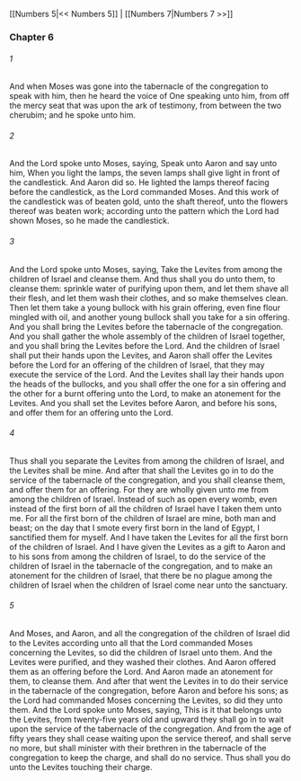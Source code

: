 [[Numbers 5|<< Numbers 5]]  |  [[Numbers 7|Numbers 7 >>]]

### Chapter 6
###### 1
And when Moses was gone into the tabernacle of the congregation to speak with him, then he heard the voice of One speaking unto him, from off the mercy seat that was upon the ark of testimony, from between the two cherubim; and he spoke unto him.

###### 2
And the Lord spoke unto Moses, saying, Speak unto Aaron and say unto him, When you light the lamps, the seven lamps shall give light in front of the candlestick. And Aaron did so. He lighted the lamps thereof facing before the candlestick, as the Lord commanded Moses. And this work of the candlestick was of beaten gold, unto the shaft thereof, unto the flowers thereof was beaten work; according unto the pattern which the Lord had shown Moses, so he made the candlestick.

###### 3
And the Lord spoke unto Moses, saying, Take the Levites from among the children of Israel and cleanse them. And thus shall you do unto them, to cleanse them: sprinkle water of purifying upon them, and let them shave all their flesh, and let them wash their clothes, and so make themselves clean. Then let them take a young bullock with his grain offering, even fine flour mingled with oil, and another young bullock shall you take for a sin offering. And you shall bring the Levites before the tabernacle of the congregation. And you shall gather the whole assembly of the children of Israel together, and you shall bring the Levites before the Lord. And the children of Israel shall put their hands upon the Levites, and Aaron shall offer the Levites before the Lord for an offering of the children of Israel, that they may execute the service of the Lord. And the Levites shall lay their hands upon the heads of the bullocks, and you shall offer the one for a sin offering and the other for a burnt offering unto the Lord, to make an atonement for the Levites. And you shall set the Levites before Aaron, and before his sons, and offer them for an offering unto the Lord.

###### 4
Thus shall you separate the Levites from among the children of Israel, and the Levites shall be mine. And after that shall the Levites go in to do the service of the tabernacle of the congregation, and you shall cleanse them, and offer them for an offering. For they are wholly given unto me from among the children of Israel. Instead of such as open every womb, even instead of the first born of all the children of Israel have I taken them unto me. For all the first born of the children of Israel are mine, both man and beast; on the day that I smote every first born in the land of Egypt, I sanctified them for myself. And I have taken the Levites for all the first born of the children of Israel. And I have given the Levites as a gift to Aaron and to his sons from among the children of Israel, to do the service of the children of Israel in the tabernacle of the congregation, and to make an atonement for the children of Israel, that there be no plague among the children of Israel when the children of Israel come near unto the sanctuary.

###### 5
And Moses, and Aaron, and all the congregation of the children of Israel did to the Levites according unto all that the Lord commanded Moses concerning the Levites, so did the children of Israel unto them. And the Levites were purified, and they washed their clothes. And Aaron offered them as an offering before the Lord. And Aaron made an atonement for them, to cleanse them. And after that went the Levites in to do their service in the tabernacle of the congregation, before Aaron and before his sons; as the Lord had commanded Moses concerning the Levites, so did they unto them. And the Lord spoke unto Moses, saying, This is it that belongs unto the Levites, from twenty-five years old and upward they shall go in to wait upon the service of the tabernacle of the congregation. And from the age of fifty years they shall cease waiting upon the service thereof, and shall serve no more, but shall minister with their brethren in the tabernacle of the congregation to keep the charge, and shall do no service. Thus shall you do unto the Levites touching their charge.